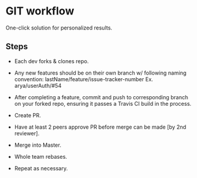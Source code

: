 # GIT workflow

One-click solution for personalized results.

## Steps
* Each dev forks & clones repo.
* Any new features should be on their own branch w/ following naming convention:
lastName/feature/issue-tracker-number
Ex. arya/userAuth/#54

* After completing a feature, commit and push to corresponding branch on your forked repo, ensuring it passes a Travis CI build in the process.
* Create PR.
* Have at least 2 peers approve PR before merge can be made [by 2nd reviewer].
* Merge into Master.
* Whole team rebases.
* Repeat as necessary.